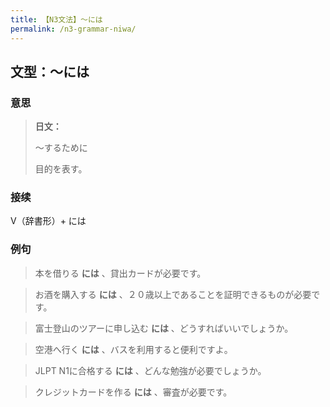 ```yaml
---
title: 【N3文法】〜には
permalink: /n3-grammar-niwa/
---
```


## 文型：〜には

### 意思

> **日文：**
> 
> 〜するために
> 
> 目的を表す。


### 接续

V（辞書形）\+ には

### 例句

> 本を借りる **には** 、貸出カードが必要です。

> お酒を購入する **には** 、２０歳以上であることを証明できるものが必要です。

> 富士登山のツアーに申し込む **には** 、どうすればいいでしょうか。

> 空港へ行く **には** 、バスを利用すると便利ですよ。

> JLPT N1に合格する **には** 、どんな勉強が必要でしょうか。

> クレジットカードを作る **には** 、審査が必要です。

